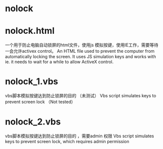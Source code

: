 # nolock

# nolock.html   
一个用于防止电脑自动锁屏的html文件，使用js 模拟按键，使用IE工作，需要等待一会允许activex control。
An HTML file used to prevent the computer from automatically locking the screen. It uses JS simulation keys and works with ie. it needs to wait for a while to allow ActiveX control.


# nolock_1.vbs
vbs脚本模拟按键达到防止锁屏的目的 （未测试）
Vbs script simulates keys to prevent screen lock  （Not tested）

# nolock_2.vbs
vbs脚本模拟按键达到防止锁屏的目的 ，需要admin 权限
Vbs script simulates keys to prevent screen lock, which requires admin permission

